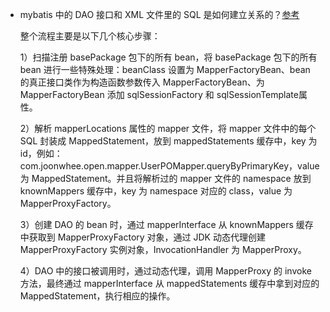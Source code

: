 - mybatis 中的 DAO 接口和 XML 文件里的 SQL 是如何建立关系的？[参考](https://joonwhee.blog.csdn.net/article/details/105932248?spm=1001.2014.3001.5502)

  整个流程主要是以下几个核心步骤：

  1）扫描注册 basePackage 包下的所有 bean，将 basePackage 包下的所有 bean 进行一些特殊处理：beanClass 设置为 MapperFactoryBean、bean 的真正接口类作为构造函数参数传入 MapperFactoryBean、为 MapperFactoryBean 添加 sqlSessionFactory 和 sqlSessionTemplate属性。

  2）解析 mapperLocations 属性的 mapper 文件，将 mapper 文件中的每个 SQL 封装成 MappedStatement，放到 mappedStatements 缓存中，key 为 id，例如：com.joonwhee.open.mapper.UserPOMapper.queryByPrimaryKey，value 为 MappedStatement。并且将解析过的 mapper 文件的 namespace 放到 knownMappers 缓存中，key 为 namespace 对应的 class，value 为 MapperProxyFactory。

  3）创建 DAO 的 bean 时，通过 mapperInterface 从 knownMappers 缓存中获取到 MapperProxyFactory 对象，通过 JDK 动态代理创建 MapperProxyFactory 实例对象，InvocationHandler 为 MapperProxy。

  4）DAO 中的接口被调用时，通过动态代理，调用 MapperProxy 的 invoke 方法，最终通过 mapperInterface 从 mappedStatements 缓存中拿到对应的 MappedStatement，执行相应的操作。